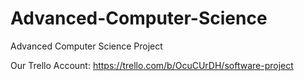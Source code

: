 # Advanced-Computer-Science
Advanced Computer Science Project

Our Trello Account:
https://trello.com/b/OcuCUrDH/software-project
